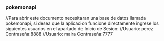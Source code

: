 ### pokemonapi

//Para abrir este documento necesitaran una base de datos llamada pokemonapi, si desea que la aplicacion funcione directamente ingrese los siguientes usuarios en el apartado de Inicio de Sesion: 
//Usuario: perez Contraseña:8888
//Usuario: maira Contraseña:7777
